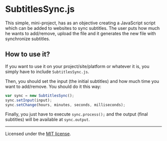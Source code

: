 # SubtitlesSync.js

This simple, mini-project, has as an objective creating a JavaScript script which can be added to websites to sync subtitles. The user puts how much he wants to add/remove, upload the file and it generates the new file with synchronize subtitles.

## How to use it?

If you want to use it on your project/site/platform or whatever it is, you simply have to include `SubtitlesSync.js`.

Then, you should set the input (the initial subtitles) and how much time you want to add/remove. You should do it this way:

```javascript
var sync = new SubtitlesSync();
sync.setInput(input);
sync.setChange(hours, minutes, seconds, milliseconds);
```

Finally, you just have to execute `sync.process();` and the output (final subtitles) will be available at `sync.output`.

***

Licensed under the [MIT license](http://opensource.org/licenses/MIT).
